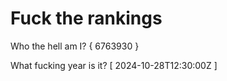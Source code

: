 # Fuck the rankings

Who the hell am I?
{ 6763930 }

What fucking year is it?
[ 2024-10-28T12:30:00Z ]
